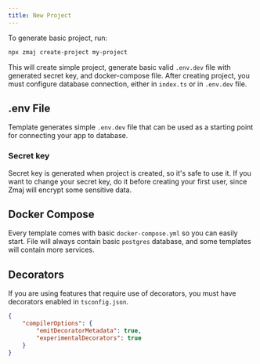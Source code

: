 ```yaml
---
title: New Project
---
```


To generate basic project, run:

```bash
npx zmaj create-project my-project
```

This will create simple project, generate basic valid `.env.dev` file with generated secret key, and docker-compose file.
After creating project, you must configure database connection, either in `index.ts` or in `.env.dev` file.

## .env File

Template generates simple `.env.dev` file that can be used as a starting point for connecting your app
to database.

### Secret key

Secret key is generated when project is created, so it's safe to use it. If you want to change
your secret key, do it before creating your first user, since Zmaj will encrypt some sensitive data.

## Docker Compose

Every template comes with basic `docker-compose.yml` so you can easily start.
File will always contain basic `postgres` database, and some templates will contain more services.

## Decorators

If you are using features that require use of decorators, you must have decorators enabled in `tsconfig.json`.

```json
{
	"compilerOptions": {
		"emitDecoratorMetadata": true,
		"experimentalDecorators": true
	}
}
```
